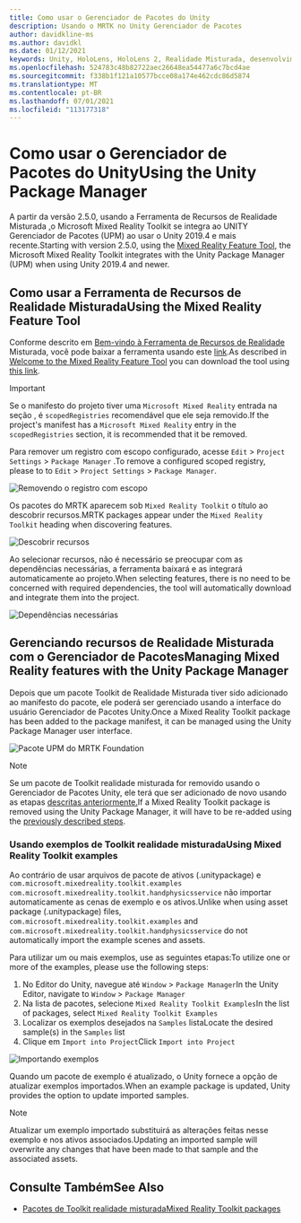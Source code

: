 ```yaml
---
title: Como usar o Gerenciador de Pacotes do Unity
description: Usando o MRTK no Unity Gerenciador de Pacotes
author: davidkline-ms
ms.author: davidkl
ms.date: 01/12/2021
keywords: Unity, HoloLens, HoloLens 2, Realidade Misturada, desenvolvimento, Pacotes MRTK,
ms.openlocfilehash: 524783c48b82722aec26648ea54477a6c7bcd4ae
ms.sourcegitcommit: f338b1f121a10577bcce08a174e462cdc86d5874
ms.translationtype: MT
ms.contentlocale: pt-BR
ms.lasthandoff: 07/01/2021
ms.locfileid: "113177318"
---
```

# <a name="using-the-unity-package-manager"></a><span data-ttu-id="3b7c0-104">Como usar o Gerenciador de Pacotes do Unity</span><span class="sxs-lookup"><span data-stu-id="3b7c0-104">Using the Unity Package Manager</span></span>

<span data-ttu-id="3b7c0-105">A partir da versão 2.5.0, usando a Ferramenta de Recursos de Realidade Misturada [,](/windows/mixed-reality/develop/unity/welcome-to-mr-feature-tool)o Microsoft Mixed Reality Toolkit se integra ao UNITY Gerenciador de Pacotes (UPM) ao usar o Unity 2019.4 e mais recente.</span><span class="sxs-lookup"><span data-stu-id="3b7c0-105">Starting with version 2.5.0, using the [Mixed Reality Feature Tool](/windows/mixed-reality/develop/unity/welcome-to-mr-feature-tool), the Microsoft Mixed Reality Toolkit integrates with the Unity Package Manager (UPM) when using Unity 2019.4 and newer.</span></span>

## <a name="using-the-mixed-reality-feature-tool"></a><span data-ttu-id="3b7c0-106">Como usar a Ferramenta de Recursos de Realidade Misturada</span><span class="sxs-lookup"><span data-stu-id="3b7c0-106">Using the Mixed Reality Feature Tool</span></span>

<span data-ttu-id="3b7c0-107">Conforme descrito em [Bem-vindo à Ferramenta de Recursos de Realidade](/windows/mixed-reality/develop/unity/welcome-to-mr-feature-tool) Misturada, você pode baixar a ferramenta usando este [link](https://aka.ms/MRFeatureTool).</span><span class="sxs-lookup"><span data-stu-id="3b7c0-107">As described in [Welcome to the Mixed Reality Feature Tool](/windows/mixed-reality/develop/unity/welcome-to-mr-feature-tool) you can download the tool using [this link](https://aka.ms/MRFeatureTool).</span></span>

> [!IMPORTANT]
> <span data-ttu-id="3b7c0-108">Se o manifesto do projeto tiver uma `Microsoft Mixed Reality` entrada na seção , é `scopedRegistries` recomendável que ele seja removido.</span><span class="sxs-lookup"><span data-stu-id="3b7c0-108">If the project's manifest has a `Microsoft Mixed Reality` entry in the `scopedRegistries` section, it is recommended that it be removed.</span></span>
>
> <span data-ttu-id="3b7c0-109">Para remover um registro com escopo configurado, acesse `Edit`  >  `Project Settings`  >  `Package Manager` .</span><span class="sxs-lookup"><span data-stu-id="3b7c0-109">To remove a configured scoped registry, please to to `Edit` > `Project Settings` > `Package Manager`.</span></span>
>
> ![Removendo o registro com escopo](../features/images/packaging/RemoveScopedRegistry.png)

<span data-ttu-id="3b7c0-111">Os pacotes do MRTK aparecem sob `Mixed Reality Toolkit` o título ao descobrir recursos.</span><span class="sxs-lookup"><span data-stu-id="3b7c0-111">MRTK packages appear under the `Mixed Reality Toolkit` heading when discovering features.</span></span>

![Descobrir recursos](../features/images/packaging/DiscoverFeatures.png)

<span data-ttu-id="3b7c0-113">Ao selecionar recursos, não é necessário se preocupar com as dependências necessárias, a ferramenta baixará e as integrará automaticamente ao projeto.</span><span class="sxs-lookup"><span data-stu-id="3b7c0-113">When selecting features, there is no need to be concerned with required dependencies, the tool will automatically download and integrate them into the project.</span></span>

![Dependências necessárias](../features/images/packaging/RequiredDependencies.png)

## <a name="managing-mixed-reality-features-with-the-unity-package-manager"></a><span data-ttu-id="3b7c0-115">Gerenciando recursos de Realidade Misturada com o Gerenciador de Pacotes</span><span class="sxs-lookup"><span data-stu-id="3b7c0-115">Managing Mixed Reality features with the Unity Package Manager</span></span>

<span data-ttu-id="3b7c0-116">Depois que um pacote Toolkit de Realidade Misturada tiver sido adicionado ao manifesto do pacote, ele poderá ser gerenciado usando a interface do usuário Gerenciador de Pacotes Unity.</span><span class="sxs-lookup"><span data-stu-id="3b7c0-116">Once a Mixed Reality Toolkit package has been added to the package manifest, it can be managed using the Unity Package Manager user interface.</span></span>

![Pacote UPM do MRTK Foundation](../features/images/packaging/MRTK_FoundationUPM.png)

> [!NOTE]
> <span data-ttu-id="3b7c0-118">Se um pacote de Toolkit realidade misturada for removido usando o Gerenciador de Pacotes Unity, ele terá que ser adicionado de novo usando as etapas [descritas anteriormente.](#using-the-mixed-reality-feature-tool)</span><span class="sxs-lookup"><span data-stu-id="3b7c0-118">If a Mixed Reality Toolkit package is removed using the Unity Package Manager, it will have to be re-added using the [previously described steps](#using-the-mixed-reality-feature-tool).</span></span>

### <a name="using-mixed-reality-toolkit-examples"></a><span data-ttu-id="3b7c0-119">Usando exemplos de Toolkit realidade misturada</span><span class="sxs-lookup"><span data-stu-id="3b7c0-119">Using Mixed Reality Toolkit examples</span></span>

<span data-ttu-id="3b7c0-120">Ao contrário de usar arquivos de pacote de ativos (.unitypackage) e `com.microsoft.mixedreality.toolkit.examples` `com.microsoft.mixedreality.toolkit.handphysicsservice` não importar automaticamente as cenas de exemplo e os ativos.</span><span class="sxs-lookup"><span data-stu-id="3b7c0-120">Unlike when using asset package (.unitypackage) files, `com.microsoft.mixedreality.toolkit.examples` and `com.microsoft.mixedreality.toolkit.handphysicsservice` do not automatically import the example scenes and assets.</span></span>

<span data-ttu-id="3b7c0-121">Para utilizar um ou mais exemplos, use as seguintes etapas:</span><span class="sxs-lookup"><span data-stu-id="3b7c0-121">To utilize one or more of the examples, please use the following steps:</span></span>

1. <span data-ttu-id="3b7c0-122">No Editor do Unity, navegue até `Window` > `Package Manager`</span><span class="sxs-lookup"><span data-stu-id="3b7c0-122">In the Unity Editor, navigate to `Window` > `Package Manager`</span></span>
1. <span data-ttu-id="3b7c0-123">Na lista de pacotes, selecione `Mixed Reality Toolkit Examples`</span><span class="sxs-lookup"><span data-stu-id="3b7c0-123">In the list of packages, select `Mixed Reality Toolkit Examples`</span></span>
1. <span data-ttu-id="3b7c0-124">Localizar os exemplos desejados na `Samples` lista</span><span class="sxs-lookup"><span data-stu-id="3b7c0-124">Locate the desired sample(s) in the `Samples` list</span></span>
1. <span data-ttu-id="3b7c0-125">Clique em `Import into Project`</span><span class="sxs-lookup"><span data-stu-id="3b7c0-125">Click `Import into Project`</span></span>

![Importando exemplos](../features/images/packaging/MRTK_ExamplesUpm.png)

<span data-ttu-id="3b7c0-127">Quando um pacote de exemplo é atualizado, o Unity fornece a opção de atualizar exemplos importados.</span><span class="sxs-lookup"><span data-stu-id="3b7c0-127">When an example package is updated, Unity provides the option to update imported samples.</span></span>

> [!NOTE]
> <span data-ttu-id="3b7c0-128">Atualizar um exemplo importado substituirá as alterações feitas nesse exemplo e nos ativos associados.</span><span class="sxs-lookup"><span data-stu-id="3b7c0-128">Updating an imported sample will overwrite any changes that have been made to that sample and the associated assets.</span></span>

## <a name="see-also"></a><span data-ttu-id="3b7c0-129">Consulte Também</span><span class="sxs-lookup"><span data-stu-id="3b7c0-129">See Also</span></span>

- [<span data-ttu-id="3b7c0-130">Pacotes de Toolkit realidade misturada</span><span class="sxs-lookup"><span data-stu-id="3b7c0-130">Mixed Reality Toolkit packages</span></span>](../packages/mrtk-packages.md)
